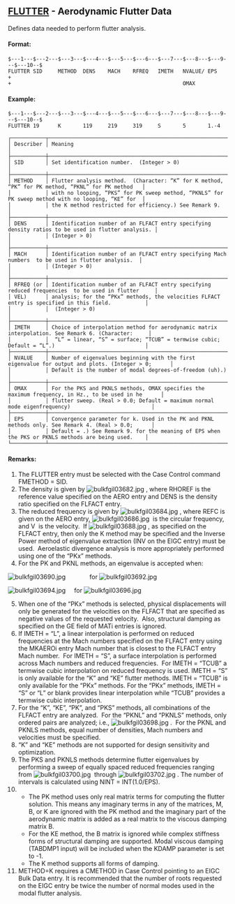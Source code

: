 ## [FLUTTER](https://nexus.hexagon.com/documentationcenter/bundle/MSC_Nastran_2022.4/page/Nastran_Combined_Book/qrg/bulkfgil/TOC.FLUTTER.xhtml) - Aerodynamic Flutter Data

Defines data needed to perform flutter analysis.

#### Format:

```nastran
$---1---$---2---$---3---$---4---$---5---$---6---$---7---$---8---$---9---$---10--$
FLUTTER SID     METHOD  DENS    MACH    RFREQ   IMETH   NVALUE/ EPS     +       
+                                                       OMAX                    
```

#### Example:

```nastran
$---1---$---2---$---3---$---4---$---5---$---6---$---7---$---8---$---9---$---10--$
FLUTTER 19      K       119     219     319     S       5       1.-4            
```

```text
┌───────────┬────────────────────────────────────────────────────────────────────────────────────────────────────┐
│ Describer │ Meaning                                                                                            │
├───────────┼────────────────────────────────────────────────────────────────────────────────────────────────────┤
│ SID       │ Set identification number.  (Integer > 0)                                                          │
├───────────┼────────────────────────────────────────────────────────────────────────────────────────────────────┤
│ METHOD    │ Flutter analysis method.  (Character: “K” for K method, “PK” for PK method, “PKNL” for PK method   │
│           │ with no looping, “PKS” for PK sweep method, “PKNLS” for PK sweep method with no looping, “KE” for  │
│           │ the K method restricted for efficiency.) See Remark 9.                                             │
├───────────┼────────────────────────────────────────────────────────────────────────────────────────────────────┤
│ DENS      │ Identification number of an FLFACT entry specifying density ratios to be used in flutter analysis. │
│           │ (Integer > 0)                                                                                      │
├───────────┼────────────────────────────────────────────────────────────────────────────────────────────────────┤
│ MACH      │ Identification number of an FLFACT entry specifying Mach numbers  to be used in flutter analysis.  │
│           │ (Integer > 0)                                                                                      │
├───────────┼────────────────────────────────────────────────────────────────────────────────────────────────────┤
│ RFREQ (or │ Identification number of an FLFACT entry specifying reduced frequencies  to be used in flutter     │
│ VEL)      │ analysis; for the “PKx” methods, the velocities FLFACT entry is specified in this field.           │
│           │  (Integer > 0)                                                                                     │
├───────────┼────────────────────────────────────────────────────────────────────────────────────────────────────┤
│ IMETH     │ Choice of interpolation method for aerodynamic matrix interpolation. See Remark 6. (Character:     │
│           │  “L” = linear, “S” = surface; “TCUB” = termwise cubic; Default = “L”.)                             │
├───────────┼────────────────────────────────────────────────────────────────────────────────────────────────────┤
│ NVALUE    │ Number of eigenvalues beginning with the first eigenvalue for output and plots. (Integer > 0;      │
│           │ Default is the number of modal degrees-of-freedom (uh).)                                           │
├───────────┼────────────────────────────────────────────────────────────────────────────────────────────────────┤
│ OMAX      │ For the PKS and PKNLS methods, OMAX specifies the maximum frequency, in Hz., to be used in he      │
│           │ flutter sweep. (Real > 0.0; Default = maximum normal mode eigenfrequency)                          │
├───────────┼────────────────────────────────────────────────────────────────────────────────────────────────────┤
│ EPS       │ Convergence parameter for k. Used in the PK and PKNL methods only. See Remark 4. (Real > 0.0;      │
│           │ Default = .) See Remark 9. for the meaning of EPS when the PKS or PKNLS methods are being used.    │
└───────────┴────────────────────────────────────────────────────────────────────────────────────────────────────┘
```

#### Remarks:

1. The FLUTTER entry must be selected with the Case Control command FMETHOD = SID.
2. The density is given by  ![bulkfgil03682.jpg](https://help-be.hexagonmi.com/bundle/MSC_Nastran_2022.4/page/Nastran_Combined_Book/qrg/bulkfgil/../../../assets/bulkfgil03682.jpg?_LANG=enus) , where RHOREF is the reference value specified on the AERO entry and DENS is the density ratio specified on the FLFACT entry.
3. The reduced frequency is given by  ![bulkfgil03684.jpg](https://help-be.hexagonmi.com/bundle/MSC_Nastran_2022.4/page/Nastran_Combined_Book/qrg/bulkfgil/../../../assets/bulkfgil03684.jpg?_LANG=enus) , where REFC is given on the AERO entry,  ![bulkfgil03686.jpg](https://help-be.hexagonmi.com/bundle/MSC_Nastran_2022.4/page/Nastran_Combined_Book/qrg/bulkfgil/../../../assets/bulkfgil03686.jpg?_LANG=enus)  is the circular frequency, and  V  is the velocity.  If  ![bulkfgil03688.jpg](https://help-be.hexagonmi.com/bundle/MSC_Nastran_2022.4/page/Nastran_Combined_Book/qrg/bulkfgil/../../../assets/bulkfgil03688.jpg?_LANG=enus) , as specified on the FLFACT entry, then only the K method may be specified and the Inverse Power method of eigenvalue extraction (INV on the EIGC entry) must be used.  Aeroelastic divergence analysis is more appropriately performed using one of the “PKx” methods.
4. For the PK and PKNL methods, an eigenvalue is accepted when:

![bulkfgil03690.jpg](https://help-be.hexagonmi.com/bundle/MSC_Nastran_2022.4/page/Nastran_Combined_Book/qrg/bulkfgil/../../../assets/bulkfgil03690.jpg?_LANG=enus)              for  ![bulkfgil03692.jpg](https://help-be.hexagonmi.com/bundle/MSC_Nastran_2022.4/page/Nastran_Combined_Book/qrg/bulkfgil/../../../assets/bulkfgil03692.jpg?_LANG=enus)

![bulkfgil03694.jpg](https://help-be.hexagonmi.com/bundle/MSC_Nastran_2022.4/page/Nastran_Combined_Book/qrg/bulkfgil/../../../assets/bulkfgil03694.jpg?_LANG=enus)     for  ![bulkfgil03696.jpg](https://help-be.hexagonmi.com/bundle/MSC_Nastran_2022.4/page/Nastran_Combined_Book/qrg/bulkfgil/../../../assets/bulkfgil03696.jpg?_LANG=enus)

5. When one of the “PKx” methods is selected, physical displacements will only be generated for the velocities on the FLFACT that are specified as negative values of the requested velocity.  Also, structural damping as specified on the GE field of MATi entries is ignored.
6. If IMETH = “L”, a linear interpolation is performed on reduced frequencies at the Mach numbers specified on the FLFACT entry using the MKAEROi entry Mach number that is closest to the FLFACT entry Mach number.  For IMETH = “S”, a surface interpolation is performed across Mach numbers and reduced frequencies.  For IMETH = “TCUB” a termwise cubic interpolation on reduced frequency is used. IMETH = “S” is only available for the “K” and “KE” flutter methods. IMETH = “TCUB” is only available for the “PKx” methods. For the “PKx” methods, IMETH = “S” or “L” or blank provides linear interpolation while “TCUB” provides a termwise cubic interpolation.
7. For the “K”, “KE”, “PK”, and “PKS” methods, all combinations of the FLFACT entry are analyzed.  For the “PKNL” and “PKNLS” methods, only ordered pairs are analyzed; i.e.,  ![bulkfgil03698.jpg](https://help-be.hexagonmi.com/bundle/MSC_Nastran_2022.4/page/Nastran_Combined_Book/qrg/bulkfgil/../../../assets/bulkfgil03698.jpg?_LANG=enus) .  For the PKNL and PKNLS methods, equal number of densities, Mach numbers and velocities must be specified.
8. “K” and “KE” methods are not supported for design sensitivity and optimization.
9. The PKS and PKNLS methods determine flutter eigenvalues by performing a sweep of equally spaced reduced frequencies ranging from  ![bulkfgil03700.jpg](https://help-be.hexagonmi.com/bundle/MSC_Nastran_2022.4/page/Nastran_Combined_Book/qrg/bulkfgil/../../../assets/bulkfgil03700.jpg?_LANG=enus)  through  ![bulkfgil03702.jpg](https://help-be.hexagonmi.com/bundle/MSC_Nastran_2022.4/page/Nastran_Combined_Book/qrg/bulkfgil/../../../assets/bulkfgil03702.jpg?_LANG=enus) . The number of intervals is calculated using NINT = INT(1.0/EPS).
10. 
     - The PK method uses only real matrix terms for computing the flutter solution. This means any imaginary terms in any of the matrices, M, B, or K are ignored with the PK method and the imaginary part of the aerodynamic matrix is added as a real matrix to the viscous damping matrix B.
     - For the KE method, the B matrix is ignored while complex stiffness forms of structural damping are supported. Modal viscous damping (TABDMP1 input) will be included when the KDAMP parameter is set to -1.
     - The K method supports all forms of damping.
11. METHOD=K requires a CMETHOD in Case Control pointing to an EIGC Bulk Data entry. It is recommended that the number of roots requested on the EIGC entry be twice the number of normal modes used in the modal flutter analysis.
